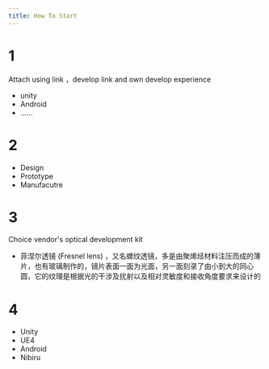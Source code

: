 ```yaml
---
title: How To Start
---
```


# 1
 Attach using link ，develop link and own develop experience
 * unity
 * Android
 * ……


# 2
* Design 
* Prototype
* Manufacutre

# 3
 Choice vendor's optical development kit


* 菲涅尔透镜 (Fresnel lens) ，又名螺纹透镜，多是由聚烯烃材料注压而成的薄片，也有玻璃制作的，镜片表面一面为光面，另一面刻录了由小到大的同心圆，它的纹理是根据光的干涉及扰射以及相对灵敏度和接收角度要求来设计的

# 4
* Unity
* UE4
* Android
* Nibiru